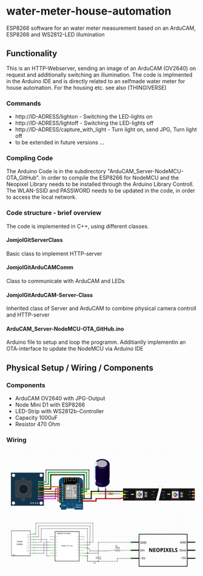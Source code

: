 # water-meter-house-automation
ESP8266 software for an water meter measurement based on an ArduCAM, ESP8266 and WS2812-LED illumination

## Functionality

This is an HTTP-Webserver, sending an image of an ArduCAM (OV2640) on request and additionally switching an illumination.
The code is implmented in the Arduino IDE and is directly related to an selfmade water meter for house automation. For the housing etc. see also (THINGIVERSE)

### Commands
- http://ID-ADRESS/lighton   -   Switching the LED-lights on
- http://ID-ADRESS/lightoff - Switching the LED-lights off
- http://ID-ADRESS/capture_with_light - Turn light on, send JPG, Turn light off
- to be extended in future versions ...

### Compling Code
The Arduino Code is in the subdirectory "ArduCAM_Server-NodeMCU-OTA_GitHub". In order to compile the ESP8266 for NodeMCU and the Neopixel Library needs to be installed through the Arduino Library Controll.
The WLAN-SSID and PASSWORD needs to be updated in the code, in order to access the local network.

### Code structure - brief overview
The code is implemented in C++, using different classes.
#### JomjolGitServerClass
Basic class to implement HTTP-server
#### JomjolGitArduCAMComm
Class to communicate with ArduCAM and LEDs
#### JomjolGitArduCAM-Server-Class
Inherited class of Server and ArduCAM to combine physical camera controll and HTTP-server
#### ArduCAM_Server-NodeMCU-OTA_GitHub.ino
Arduino file to setup and loop the programm. Additianlly implementin an OTA-interface to update the NodeMCU via Arduino IDE



## Physical Setup / Wiring / Components

### Components
- ArduCAM OV2640 with JPG-Output
- Node Mini D1 with ESP8266
- LED-Strip with WS2812b-Controller
- Capacity 1000uF
- Resistor 470 Ohm

### Wiring
<img src="./images/wiring_sketch_update.png" width="800">
<img src="./images/wiring_drawing.png" width="800">
